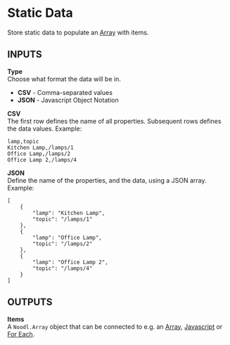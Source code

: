 # Static Data

Store static data to populate an [Array](nodes/data/array.md) with items.

## INPUTS
**Type**  
Choose what format the data will be in.

* **CSV** - Comma-separated values
* **JSON** - Javascript Object Notation

**CSV**  
The first row defines the name of all properties. Subsequent rows defines the data values.
Example:

    lamp,topic
    Kitchen Lamp,/lamps/1
    Office Lamp,/lamps/2
    Office Lamp 2,/lamps/4

**JSON**  
Define the name of the properties, and the data, using a JSON array.
Example:

    [
        {
            "lamp": "Kitchen Lamp",
            "topic": "/lamps/1"
        },
        {
            "lamp": "Office Lamp",
            "topic": "/lamps/2"
        },
        {
            "lamp": "Office Lamp 2",
            "topic": "/lamps/4"
        }
    ]

## OUTPUTS

**Items**  
A `Noodl.Array` object that can be connected to e.g. an [Array](nodes/data/array.md), [Javascript](nodes/standard/javascript.md) or [For Each](nodes/data/for-each.md).

